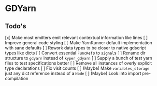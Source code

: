 # GDYarn

## Todo's

[x] Make most emitters emit relevant contextual information like lines
[ ] Improve general code styling
[ ] Make YarnRunner default implementation with sane defaults
[ ] Rework data types to be closer to native gdscript types like dicts
[ ] Convert essential `FuncRef`s to `signal`s 
[ ] Rename dir structure to `gdyarn` instead of `kyper_gdyarn`
[ ] Supply a bunch of test yarn files to test specifications better
[ ] Remove all instances of overly explicit type declarations
[ ] Fix visit counts
[ ] (Maybe) Make `variables_storage` just any dict reference instead of a `Node` 
[ ] (Maybe) Look into import pre-compilation
